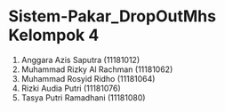 # Sistem-Pakar_DropOutMhs Kelompok 4
1. Anggara Azis Saputra (11181012)
1. Muhammad Rizky Al Rachman (11181062)
3. Muhammad Rosyid Ridho (11181064)
4. Rizki Audia Putri (11181076)
5. Tasya Putri Ramadhani (11181080)
